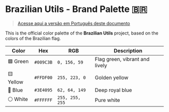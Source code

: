 # Brazilian Utils - Brand Palette 🇧🇷

> [Acesse aqui a versão em Português deste documento](README.md)

This is the official color palette of the **Brazilian Utils** project, based on the colors of the Brazilian flag.

| Color     | Hex       | RGB             | Description                    |
| --------- | --------- | --------------- | ------------------------------ |
| 🟩 Green  | `#009C3B` | `0, 156, 59`    | Flag green, vibrant and lively |
| 🟨 Yellow | `#FFDF00` | `255, 223, 0`   | Golden yellow                  |
| 🔵 Blue   | `#3E4095` | `62, 64, 149`   | Deep royal blue                |
| ⚪ White  | `#FFFFFF` | `255, 255, 255` | Pure white                     |
